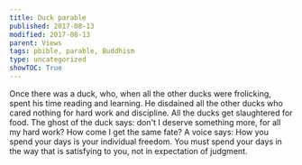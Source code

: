 ```yaml
---
title: Duck parable
published: 2017-08-13
modified: 2017-08-13
parent: Views
tags: pbible, parable, Buddhism
type: uncategorized
showTOC: True
---
```


Once there was a duck, who, when all the other ducks were frolicking, spent his time reading and learning. He disdained all the other ducks who cared nothing for hard work and discipline. All the ducks get slaughtered for food. The ghost of the duck says: don't I deserve something more, for all my hard work? How come I get the same fate? A voice says: How you spend your days is your individual freedom. You must spend your days in the way that is satisfying to you, not in expectation of judgment.